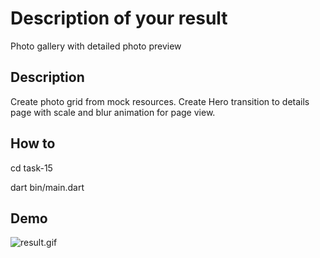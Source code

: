 # Description of your result
Photo gallery with detailed photo preview
## Description
Create photo grid from mock resources. Create Hero transition to details page with scale and blur animation for page view.
## How to
cd task-15

dart bin/main.dart
## Demo

![result.gif](assets/docs/result.gif)